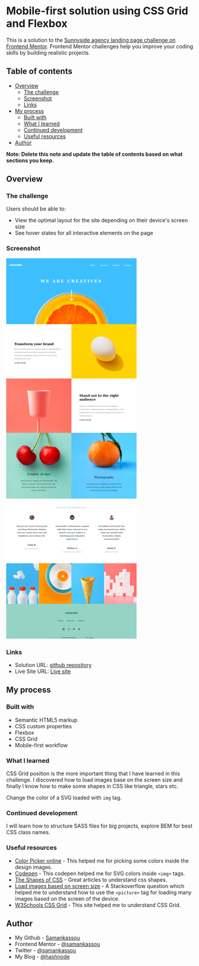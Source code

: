 # Mobile-first solution using CSS Grid and Flexbox

This is a solution to the [Sunnyside agency landing page challenge on Frontend Mentor](https://www.frontendmentor.io/challenges/sunnyside-agency-landing-page-7yVs3B6ef). Frontend Mentor challenges help you improve your coding skills by building realistic projects.

## Table of contents

- [Overview](#overview)
  - [The challenge](#the-challenge)
  - [Screenshot](#screenshot)
  - [Links](#links)
- [My process](#my-process)
  - [Built with](#built-with)
  - [What I learned](#what-i-learned)
  - [Continued development](#continued-development)
  - [Useful resources](#useful-resources)
- [Author](#author)

**Note: Delete this note and update the table of contents based on what sections you keep.**

## Overview

### The challenge

Users should be able to:

- View the optimal layout for the site depending on their device's screen size
- See hover states for all interactive elements on the page

### Screenshot

![](./screenshot.png)

### Links

- Solution URL: [github repository](https://github.com/samankassou/sunnyside-agency-landing-page-main)
- Live Site URL: [Live site](https://samankassou.github.io/sunnyside-agency-landing-page-main/)

## My process

### Built with

- Semantic HTML5 markup
- CSS custom properties
- Flexbox
- CSS Grid
- Mobile-first workflow

### What I learned

CSS Grid position is the more important thing that I have learned in this challenge. I discovered how to load images base on the screen size and finally I know how to make some shapes in CSS like triangle, stars etc.

Change the color of a SVG loaded with `img` tag.

### Continued development

I will learn how to structure SASS files for big projects, explore BEM for best CSS class names.

### Useful resources

- [Color Picker online](https://www.imagecolorpicker.com) - This helped me for picking some colors inside the design images.
- [Codepen](https://www.codepen.io/sosuke/pen/Pjoqqp) - This codepen helped me for SVG colors inside `<img>` tags.
- [The Shapes of CSS](https://www.css-tricks.com/the-shapes-of-css/) - Great articles to understand css shapes.
- [Load images based on screen size](https://www.questions/23414817/load-images-based-on-screen-size) - A Stackoverflow question which helped me to understand how to use the `<picture>` tag for loading many images based on the screen of the device.
- [W3Schools CSS Grid](https://www.w3schools.com/css/css_grid.asp) - This site helped me to understand CSS Grid.

## Author

- My Github - [Samankassou](https://www.github.com/samankassou)
- Frontend Mentor - [@samankassou](https://www.frontendmentor.io/profile/samankassou)
- Twitter - [@samankassou](https://www.twitter.com/samankassou3)
- My Blog - [@hashnode](https://drsam.hashnode.dev)
